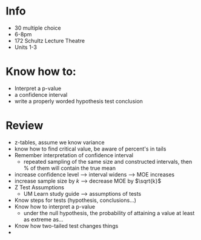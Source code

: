 # Info
- 30 multiple choice
- 6-8pm
- 172 Schultz Lecture Theatre
- Units 1-3

# Know how to:
- Interpret a p-value
- a confidence interval
- write a properly worded hypothesis test conclusion


# Review
- z-tables, assume we know variance
- know how to find critical value, be aware of percent's in tails
- Remember interpretation of confidence interval
	- repeated sampling of the same size and constructed intervals, then % of them will contain the true mean
- increase confidence level --> interval widens --> MOE increases
- increase sample size by $k$ --> decrease MOE by $\sqrt{k}$
- Z Test Assumptions
	- UM Learn study guide --> assumptions of tests
- Know steps for tests (hypothesis, conclusions...)
- Know how to interpret a p-value
	- under the null hypothesis, the probability of attaining a value at least as extreme as...
- Know how two-tailed test changes things
- 